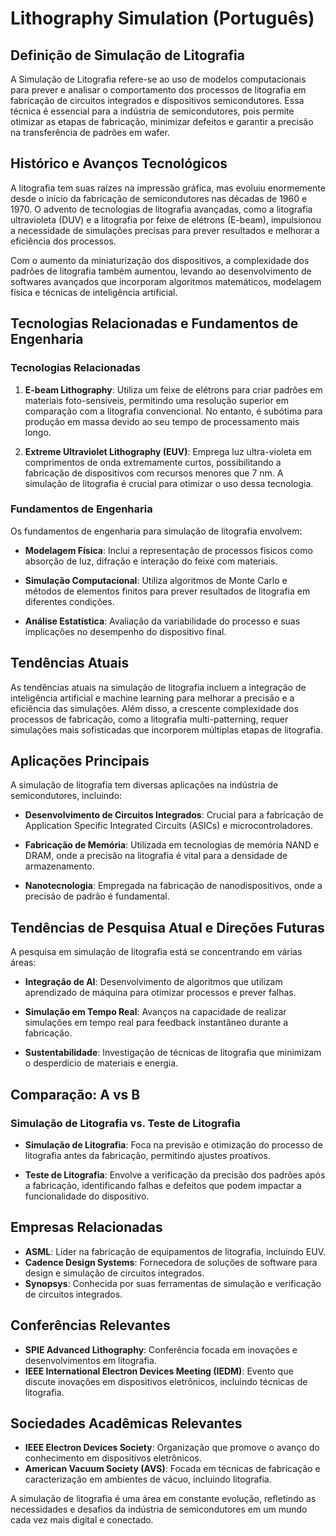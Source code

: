 # Lithography Simulation (Português)

## Definição de Simulação de Litografia

A Simulação de Litografia refere-se ao uso de modelos computacionais para prever e analisar o comportamento dos processos de litografia em fabricação de circuitos integrados e dispositivos semicondutores. Essa técnica é essencial para a indústria de semicondutores, pois permite otimizar as etapas de fabricação, minimizar defeitos e garantir a precisão na transferência de padrões em wafer.

## Histórico e Avanços Tecnológicos

A litografia tem suas raízes na impressão gráfica, mas evoluiu enormemente desde o início da fabricação de semicondutores nas décadas de 1960 e 1970. O advento de tecnologias de litografia avançadas, como a litografia ultravioleta (DUV) e a litografia por feixe de elétrons (E-beam), impulsionou a necessidade de simulações precisas para prever resultados e melhorar a eficiência dos processos.

Com o aumento da miniaturização dos dispositivos, a complexidade dos padrões de litografia também aumentou, levando ao desenvolvimento de softwares avançados que incorporam algoritmos matemáticos, modelagem física e técnicas de inteligência artificial.

## Tecnologias Relacionadas e Fundamentos de Engenharia

### Tecnologias Relacionadas

1. **E-beam Lithography**: Utiliza um feixe de elétrons para criar padrões em materiais foto-sensíveis, permitindo uma resolução superior em comparação com a litografia convencional. No entanto, é subótima para produção em massa devido ao seu tempo de processamento mais longo.
  
2. **Extreme Ultraviolet Lithography (EUV)**: Emprega luz ultra-violeta em comprimentos de onda extremamente curtos, possibilitando a fabricação de dispositivos com recursos menores que 7 nm. A simulação de litografia é crucial para otimizar o uso dessa tecnologia.

### Fundamentos de Engenharia

Os fundamentos de engenharia para simulação de litografia envolvem:

- **Modelagem Física**: Inclui a representação de processos físicos como absorção de luz, difração e interação do feixe com materiais.
  
- **Simulação Computacional**: Utiliza algoritmos de Monte Carlo e métodos de elementos finitos para prever resultados de litografia em diferentes condições.

- **Análise Estatística**: Avaliação da variabilidade do processo e suas implicações no desempenho do dispositivo final.

## Tendências Atuais

As tendências atuais na simulação de litografia incluem a integração de inteligência artificial e machine learning para melhorar a precisão e a eficiência das simulações. Além disso, a crescente complexidade dos processos de fabricação, como a litografia multi-patterning, requer simulações mais sofisticadas que incorporem múltiplas etapas de litografia.

## Aplicações Principais

A simulação de litografia tem diversas aplicações na indústria de semicondutores, incluindo:

- **Desenvolvimento de Circuitos Integrados**: Crucial para a fabricação de Application Specific Integrated Circuits (ASICs) e microcontroladores.
  
- **Fabricação de Memória**: Utilizada em tecnologias de memória NAND e DRAM, onde a precisão na litografia é vital para a densidade de armazenamento.

- **Nanotecnologia**: Empregada na fabricação de nanodispositivos, onde a precisão de padrão é fundamental.

## Tendências de Pesquisa Atual e Direções Futuras

A pesquisa em simulação de litografia está se concentrando em várias áreas:

- **Integração de AI**: Desenvolvimento de algoritmos que utilizam aprendizado de máquina para otimizar processos e prever falhas.

- **Simulação em Tempo Real**: Avanços na capacidade de realizar simulações em tempo real para feedback instantâneo durante a fabricação.

- **Sustentabilidade**: Investigação de técnicas de litografia que minimizam o desperdício de materiais e energia.

## Comparação: A vs B

### Simulação de Litografia vs. Teste de Litografia

- **Simulação de Litografia**: Foca na previsão e otimização do processo de litografia antes da fabricação, permitindo ajustes proativos.
  
- **Teste de Litografia**: Envolve a verificação da precisão dos padrões após a fabricação, identificando falhas e defeitos que podem impactar a funcionalidade do dispositivo.

## Empresas Relacionadas

- **ASML**: Líder na fabricação de equipamentos de litografia, incluindo EUV.
- **Cadence Design Systems**: Fornecedora de soluções de software para design e simulação de circuitos integrados.
- **Synopsys**: Conhecida por suas ferramentas de simulação e verificação de circuitos integrados.

## Conferências Relevantes

- **SPIE Advanced Lithography**: Conferência focada em inovações e desenvolvimentos em litografia.
- **IEEE International Electron Devices Meeting (IEDM)**: Evento que discute inovações em dispositivos eletrônicos, incluindo técnicas de litografia.

## Sociedades Acadêmicas Relevantes

- **IEEE Electron Devices Society**: Organização que promove o avanço do conhecimento em dispositivos eletrônicos.
- **American Vacuum Society (AVS)**: Focada em técnicas de fabricação e caracterização em ambientes de vácuo, incluindo litografia.

A simulação de litografia é uma área em constante evolução, refletindo as necessidades e desafios da indústria de semicondutores em um mundo cada vez mais digital e conectado.